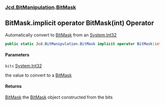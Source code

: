 ### [Jcd.BitManipulation](Jcd.BitManipulation.md 'Jcd.BitManipulation').[BitMask](Jcd.BitManipulation.BitMask.md 'Jcd.BitManipulation.BitMask')

## BitMask.implicit operator BitMask(int) Operator

Automatically convert to [BitMask](Jcd.BitManipulation.BitMask.md 'Jcd.BitManipulation.BitMask') from
an [System.Int32](https://docs.microsoft.com/en-us/dotnet/api/System.Int32 'System.Int32')

```csharp
public static Jcd.BitManipulation.BitMask implicit operator BitMask(int bits);
```

#### Parameters

<a name='Jcd.BitManipulation.BitMask.op_ImplicitJcd.BitManipulation.BitMask(int).bits'></a>

`bits` [System.Int32](https://docs.microsoft.com/en-us/dotnet/api/System.Int32 'System.Int32')

the value to convert to a [BitMask](Jcd.BitManipulation.BitMask.md 'Jcd.BitManipulation.BitMask')

#### Returns

[BitMask](Jcd.BitManipulation.BitMask.md 'Jcd.BitManipulation.BitMask')
the [BitMask](Jcd.BitManipulation.BitMask.md 'Jcd.BitManipulation.BitMask') object constructed from the bits